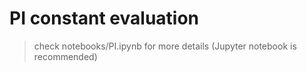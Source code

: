 # PI constant evaluation
> check notebooks/PI.ipynb for more details (Jupyter notebook is recommended)